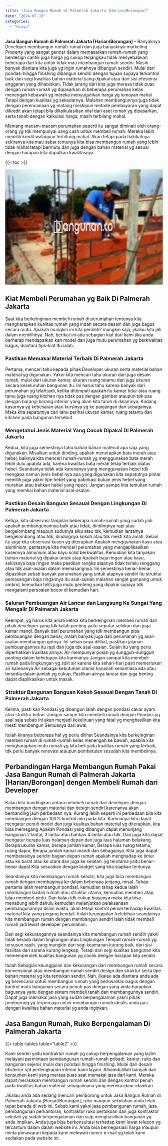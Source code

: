 ```yaml
---
title: "Jasa Bangun Rumah di Palmerah Jakarta [Harian/Borongan]"
date: "2024-07-19"
categories: 
  - "biaya"
---
```


**Jasa Bangun Rumah di Palmerah Jakarta \[Harian/Borongan\]** – Banyaknya Developer membangun rumah-rumah dan juga banyaknya marketing Property yang sangat gencar dalam memasarkan rumah-rumah yang berdesign cantik juga harga yg cukup terjangkau tidak menyebabkan beberapa dari kita untuk tidak mau membangun rumah sendiri. Masih banyak diantara kita juga yg ingin rumahnya dibangun sendiri. Mulai dari pondasi hingga finishing dibangun sendiri dengan tujuan supaya terkontrol baik dari segi kwalitas bahan material yang dipakai atau dari sisi efesiensi anggaran yang dihabiskan. Tidak jarang dari kita juga merasa tidak puas dengan rumah-rumah yg dipasarkan di beberapa perumahan kelas menengah kebawah yg mereka menyuguhkan harga yg lumayan mahal Tetapi dengan kualitas yg sekedarnya. Malahan membangunnya juga tidak dengan perencanaan yg matang meskipun metode pembayaran yang dapat dikredit akan tetapi bila dikalkulasikan nilai dari aset rumah yg dipasarkan, serta tanah dengan kalkulasi harga, masih terbilang mahal.

Memang macam-macam perumahan seperti itu sangat diminati oleh orang-orang yg tdk mempunyai uang cash untuk membeli rumah. Mereka lebih memilih kredit walaupun terhitung mahal. Akan tetapi pada hakikatnya sekiranya kita mau sabar tentunya kita bisa membangun rumah yang lebih tidak mahal tetapi bermutu dan juga dengan bahan material yg sesuai dengan harapan kita dapatkan kwalitasnya.

{{< toc >}}

![Jasa Bangun Rumah di Palmerah Jakarta [Harian/Borongan]](/images/borong-bangunan-17.png)

## Kiat Membeli Perumahan yg Baik Di Palmerah Jakarta

Saat kita berkeinginan membeli rumah di perumahan tentunya kita mengharapkan kualitas rumah yang indah secara desain dan juga bagus secara mutu. Apakah mungkin ini kita peroleh? mungkin saja, jikalau kita jeli dalam memilihnya. Nah, berikut ini ada sebagian kiat dari kami jika anda berharap mendapatkan kan model dan juga mutu perumahan yg berkwalitas bagus, diantara tips-kiat Itu ialah;

### Pastikan Memakai Material Terbaik Di Palmerah Jakarta

Pertama, mencari tahu kepada pihak Developer ukuran serta material bahan material yg digunakan. Yakni kita mencari tahu ukuran dan juga desain rumah, mulai dari ukuran kamar, ukuran ruang tetamu dan juga ukuran secara keseluruhan bangunan itu. Ini harus tahu karena banyak dari perumahan yg telah jadi, ketika ditempati apakah itu kamar tidur atau ruang tamu juga ruang kitchen nya tidak pas dengan gambar ataupun tdk pas dengan barang-barang interior yang akan kita taruh di dalamnya. Kadang kasurnya yg kebesaran atau kursinya yg ke panjangan dan sebagainya. Maka kita sepatutnya cari tahu perihal ukuran kamar, ruang tetamu dan kitchen pada bangunan tersebut.

### Mengetahui Jenis Material Yang Cocok Dipakai Di Palmerah Jakarta

Kedua, kita juga semestinya tahu bahan bahan material apa saja yang digunakan. Misalkan untuk dinding, apakah menerapkan bata merah atau hebel, baiknya kita mencari rumah-rumah yg menggunakan bata merah lebih dulu apabila ada, karena kwalitas bata merah tetap terbaik diatas hebel. Seandainya tidak ada karenanya yang menggunakan hebel tdk mengapa namun jenis hebel nya apa yang digunakan kita sepatutnya pintar memilih juga yakni tipe hebel yang pabrikasi bukan jenis hebel yang murahan atau bahkan hebel yang reject. Jangan sampe kita temukan rumah yang memkai bahan material asal-asalan.

### Pastikan Desain Banguan Sesauai Dengan Lingkungan Di Palmerah Jakarta

Ketiga, kita observasi tampilan beberapa rumah-rumah yang sudah jadi apakah pembangunannya baik atau tidak, dindingnya rapi atau bergelombang maupun sudutnya siku atau tdk, kemudian lantainya bergelombang atau tdk, dindingnya kokoh atau tdk mesti kita amati. Selain itu juga kita observasi kusen yg diterapkan Apakah menggunakan kayu atau aluminium, pantasnya kita mencari perumahan yang mengaplikasikan kusennya almunium atau kayu solid berkwalitas. Kemudian kita tanyakan bahan material yg dipakai untuk atap Apakah baja ringan atau kayu, sekiranya baja ringan maka pastikan rangka atapnya tidak terlalu renggang atau tdk asal-asalan dalam memasangnya. Ini semestinya benar-benar dipastikan sebab banyak perumahan yang untuk atapnya sendiri itu struktur pemasangan baja ringannya itu asal-asalan malahan sangat gampang untuk ambrol, kemudian teliti juga mutu genteng yang dipakai supaya tdk mengalami persoalan bocor di kemudian hari.

### Saluran Pembuangan Air Lancar dan Langsung Ke Sungai Yang Mengalir Di Palmerah Jakarta

Keempat, yg harus kita amati ketika kita berkeinginan membeli rumah dari pihak developer yang tdk kalah penting yaitu seputar selokan dan juga kamar mandi. Banyak dari perumahan yang tdk membangun pipa pembuangan dengan benar, malah banyak juga dari perumahan yg asal-asalan membangun gotnya. Ini seharusnya dilihat, pastikan jalanan pembuangannya itu rapi dan juga tdk asal-asalan. Selain itu yang perlu diperhatikan kualitas airnya. Air mempunyai posisi yg sungguh-sungguh penting dalam kehidupan kita karenanya Jangan sampai kita membeli rumah pada lingkungan yg sulit air karena kita sehari-hari pasti memerlukan air karenanya Air sebagai kebutuhan utama haruslah senantiasa ada atau tersedia dalam jumlah yg cukup. Pastikan airnya lancar dan juga bening dapat diaplikasikan untuk masak.

### Struktur Bangunan Banguan Kokoh Sesauai Dengan Tanah Di Palmerah Jakarta

Kelima, pasti kan Pondasi yg dibangun ialah dengan pondasi cakar ayam atau struktur beton. Jangan sampe kita membeli rumah dengan Pondasi yg asal saja sebab ini akan menjadi kekeliruan yang fatal yg menghasilkan kita mesti membangun Semuanya dari awal.

Itulah kiranya beberapa hal yg perlu dilihat Seandainya kita berkeinginan membeli rumah di rumah-rumah kelas menengah ke bawah, apabila kita mengharapkan mutu rumah yg kita beli yaitu kualitas rumah yang terbaik, tdk perlu banyak renovasi ataupun pembetulan sesudah kita membelinya.

## Perbandingan Harga Membangun Rumah Pakai Jasa Bangun Rumah di Palmerah Jakarta \[Harian/Borongan\] dengen Membeli Rumah dari Developer

Kalau kita bandingkan antara membeli rumah dari developer dengan membangun dengan material dan design sendiri karenanya akan berbanding jauh perbedaan nya. Kurang lebih seperti ini perbedaan bila kita membangun dengan 100% kontrol ada pada kita. Karenanya kita dapat mengatur penuh model dan juga kualitas bahan material yg diterapkan, kita bisa memegang Apakah Pondasi yang dibangun dapat menunjang bangunan 2 lantai, 3 lantai atau bahkan 4 lantai atau tdk. Dan juga kita dapat mengatur berapa luas halaman depan dan juga luas halaman belakang. Berapa ukuran kamar, berapa jumlah kamar, Berapa luas ruang tetamu, ruang dapur, Berapa jumlah kamar mandi dan sebagainya. Kita juga dapat membatasinya sendiri bagian depan rumah apakah menghadap ke timur atau ke barat atau ke utara dan juga ke selatan. yg terutama yaitu benar-benar dapat Kita sesuaikan dengan budget yang kita siapkan tentunya.

Seandainya kita membangun rumah sendiri, kita juga bisa membangun rumah dengan membaginya ke dalam beberapa jenjang, misal. Tahap pertama ialah membangun pondasi, kemudian tahap kedua ialah membangun badan rumah atau struktur utama, kemudian memberi atap, lalau memberi pintu. Dan kalau tdk cukup biayanya maka kita bisa menabung lebih dahulu kemudian melanjutkan pelaksanaan pembangunannya dilain waktu, akan tetapi kontrol penuh terhadap kwalitas material kita yang pegang kendali. Inilah keunggulan-kelebihan seandainya kita membangun rumah dengan membangun sendiri ialah tidak membeli rumah jadi lewat developer perumahan.

Dari segi kekurangannya seandainya kita membangun rumah sendiri yakni tidak berada dalam lingkungan atau Lingkungan Tempat rumah-rumah yg tersusun rapih. yang mungkin dari segi keamanan kurang baik, dari sisi fasilitas dan sarana kurang lengkap, Tetapi dari segi kualitas bangunan kita mememperoleh kualitas bangunan yg cocok dengan harapan kita sendiri.

Itulah Sebagian keunggulan dan kekurangan dari membangun rumah secara konvensional atau membangun rumah sendiri design dan struktur serta tipe bahan material yg kita tentukan sendiri. Nah, jikalau ada diantara anda ada yg berencana untuk membangun rumah yang berkwalitas bagus dengan kontrol mutu bangunan secara penuh pas dengan yang anda harapkan bagusnya yaitu dengan sistem membeli tanah dan membangunnya sendiri. Dapat juga memakai jasa yang sudah berpengalaman yakni pihak pemborong yg terpercaya untuk membangun rumah idealis anda pas dengan kwalitas bahan material yg anda inginkan.

## Jasa Bangun Rumah, Ruko Berpengalaman Di Palmerah Jakarta

{{< table-tables table="table2" >}}

Kami sendiri yaitu kontraktor rumah yg cukup berpengalaman yang lazim melayani permintaan pembangunan rumah-rumah pribadi, kantor, ruko dan bangunan sejenis mulai dari pondasi hingga finishing. Mulai dari desain eksterior s/d perlengkapan interior kami layani. Alhamdulillah banyak dari konsumen kami yang merasa puas saat memakai jasa dari kami. Mereka dapat merasakan membangun rumah sendiri dan dengan kontrol penuh pada kwalitas bahan material sebagaimana yang mereka idam-idamkan.

Jikalau anda ada sedang mencari pemborong untuk Jasa Bangun Rumah di Palmerah Jakarta \[Harian/Borongan\], ruko maupun sekolahan anda telah tepat berada di web ini. Sebab kami yakni jasa pembangunan rumah, jasa pembangunan perkantoran, kontraktor ruko pertokoan dan juga kontraktor sekolah yg sudah berpengalaman dan siap menghasilkan bangunan yg anda impikan. Anda juga bisa berkonsultasi terhadap kami lewat telepon yg tercantum dalam dalam website ini. Anda bisa bernegosiasi harga maupun minta penawaran kepada kami melewati nomor e-mail yg telah kami sediakan pada website ini.
